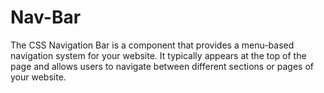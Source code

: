 # Nav-Bar
The CSS Navigation Bar is a component that provides a menu-based navigation system for your website. It typically appears at the top of the page and allows users to navigate between different sections or pages of your website.

